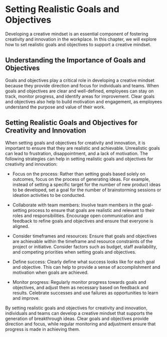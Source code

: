 Setting Realistic Goals and Objectives
================================================================================

Developing a creative mindset is an essential component of fostering creativity and innovation in the workplace. In this chapter, we will explore how to set realistic goals and objectives to support a creative mindset.

Understanding the Importance of Goals and Objectives
----------------------------------------------------

Goals and objectives play a critical role in developing a creative mindset because they provide direction and focus for individuals and teams. When goals and objectives are clear and well-defined, employees can stay on track, monitor progress, and identify areas for improvement. Clear goals and objectives also help to build motivation and engagement, as employees understand the purpose and value of their work.

Setting Realistic Goals and Objectives for Creativity and Innovation
--------------------------------------------------------------------

When setting goals and objectives for creativity and innovation, it is important to ensure that they are realistic and achievable. Unrealistic goals can lead to frustration, disappointment, and a lack of motivation. The following strategies can help in setting realistic goals and objectives for creativity and innovation:

* Focus on the process: Rather than setting goals based solely on outcomes, focus on the process of generating ideas. For example, instead of setting a specific target for the number of new product ideas to be developed, set a goal for the number of brainstorming sessions or ideation activities to be conducted.

* Collaborate with team members: Involve team members in the goal-setting process to ensure that goals are realistic and relevant to their roles and responsibilities. Encourage open communication and feedback to refine goals and objectives and ensure that everyone is aligned.

* Consider timeframes and resources: Ensure that goals and objectives are achievable within the timeframe and resource constraints of the project or initiative. Consider factors such as budget, staff availability, and competing priorities when setting goals and objectives.

* Define success: Clearly define what success looks like for each goal and objective. This can help to provide a sense of accomplishment and motivation when goals are achieved.

* Monitor progress: Regularly monitor progress towards goals and objectives, and adjust them as necessary based on feedback and results. Celebrate successes and use failures as opportunities to learn and improve.

By setting realistic goals and objectives for creativity and innovation, individuals and teams can develop a creative mindset that supports the generation of breakthrough ideas. Clear goals and objectives provide direction and focus, while regular monitoring and adjustment ensure that progress is made in achieving them.
